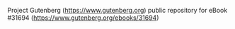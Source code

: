 Project Gutenberg (https://www.gutenberg.org) public repository for eBook #31694 (https://www.gutenberg.org/ebooks/31694)
